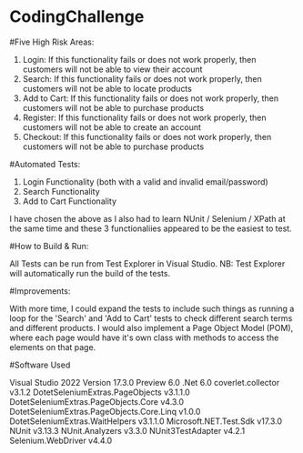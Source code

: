 # CodingChallenge

#Five High Risk Areas:

1)	Login:
	If this functionality fails or does not work properly, then customers will not be able to view their account
2)	Search:
	If this functionality fails or does not work properly, then customers will not be able to locate products
3)	Add to Cart:
	If this functionality fails or does not work properly, then customers will not be able to purchase products
4)	Register:
	If this functionality fails or does not work properly, then customers will not be able to create an account
5)	Checkout:
	If this functionality fails or does not work properly, then customers will not be able to purchase products

#Automated Tests:

1)	Login Functionality (both with a valid and invalid email/password)
2)	Search Functionality
3)	Add to Cart Functionality

I have chosen the above as I also had to learn NUnit / Selenium / XPath at the same time and these 3 functionaliies appeared to be the easiest to test.

#How to Build & Run:

All Tests can be run from Test Explorer in Visual Studio. NB: Test Explorer will automatically run the build of the tests.

#Improvements:

With more time, I could expand the tests to include such things as running a loop for the 'Search' and 'Add to Cart' tests to check different search terms and different products. I would also implement a Page Object Model (POM), where each page would have it's own class with methods to access the elements on that page.

#Software Used

Visual Studio 2022							Version 17.3.0 Preview 6.0
.Net										6.0
coverlet.collector							v3.1.2
DotetSeleniumExtras.PageObjects				v3.1.1.0
DotetSeleniumExtras.PageObjects.Core		v4.3.0
DotetSeleniumExtras.PageObjects.Core.Linq	v1.0.0
DotetSeleniumExtras.WaitHelpers				v3.1.1.0
Microsoft.NET.Test.Sdk						v17.3.0
NUnit										v3.13.3
NUnit.Analyzers								v3.3.0
NUnit3TestAdapter							v4.2.1
Selenium.WebDriver							v4.4.0
